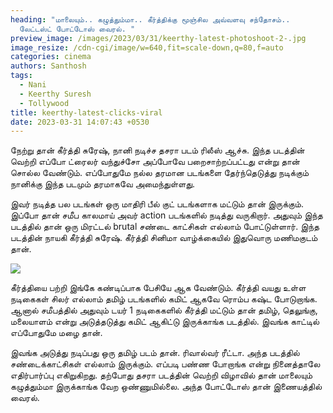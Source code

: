 ```yaml
---
heading: "மாலையும்.. கழுத்தும்மா.. கீர்த்திக்கு மூஞ்சில அவ்வளவு சந்தோசம்..
  லேட்டஸ்ட் போட்டோஸ் வைரல். "
preview_image: /images/2023/03/31/keerthy-latest-photoshoot-2-.jpg
image_resize: /cdn-cgi/image/w=640,fit=scale-down,q=80,f=auto
categories: cinema
authors: Santhosh
tags:
  - Nani
  - Keerthy Suresh
  - Tollywood
title: keerthy-latest-clicks-viral
date: 2023-03-31 14:07:43 +0530
---
```

நேற்று தான் கீர்த்தி சுரேஷ், நானி நடிச்ச தசரா படம் ரிலீஸ் ஆச்சு. இந்த படத்தின் வெற்றி எப்போ ட்ரைலர் வந்துச்சோ அப்போவே பறைசாற்றப்பட்டது என்று தான் சொல்ல வேண்டும். எப்போதுமே நல்ல தரமான படங்களை தேர்ந்தெடுத்து நடிக்கும் நானிக்கு இந்த படமும் தரமாகவே அமைந்துள்ளது.

இவர் நடித்த பல படங்கள் ஒரு மாதிரி பீல் குட் படங்களாக மட்டும் தான் இருக்கும். இப்போ தான் சமீப காலமாய் அவர் action படங்களில் நடித்து வருகிறார். அதுவும் இந்த படத்தில் தான் ஒரு மிரட்டல் brutal சண்டை காட்சிகள் எல்லாம் போட்டுள்ளார். இந்த படத்தின் நாயகி கீர்த்தி சுரேஷ். கீர்த்தி சினிமா வாழ்க்கையில் இதுவொரு மணிமகுடம் தான்.



![](/images/2023/03/31/keerthy-latest-photoshoot-1-.jpg)

கீர்த்தியை பற்றி இங்கே கண்டிப்பாக பேசியே ஆக வேண்டும். கீர்த்தி வயது உள்ள நடிகைகள் சிலர் எல்லாம் தமிழ் படங்களில் கமிட் ஆகவே ரொம்ப கஷ்ட போடுறாங்க. ஆனால் சமீபத்தில் அதுவும் டயர் 1 நடிகைகளில் கீர்த்தி மட்டும் தான் தமிழ், தெலுங்கு, மலையாளம் என்று அடுத்தடுத்து கமிட் ஆகிட்டு இருக்காங்க படத்தில். இவங்க காட்டில் எப்போதுமே மழை தான்.

இவங்க அடுத்து நடிப்பது ஒரு தமிழ் படம் தான். ரிவால்வர் ரீட்டா. அந்த படத்தில் சண்டைக்காட்சிகள் எல்லாம் இருக்கும். எப்படி பண்ண போறாங்க என்று நினைத்தாலே எதிர்பார்ப்பு எகிறுகிறது. தற்போது தசரா படத்தின் வெற்றி விழாவில் தான் மாலையும் கழுத்தும்மா இருக்காங்க வேற ஒண்ணுமில்லை. அந்த போட்டோஸ் தான் இணையத்தில் வைரல்.
